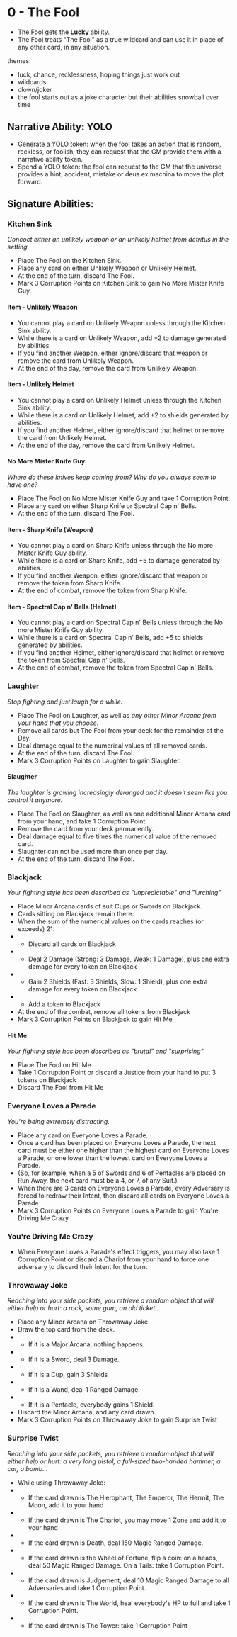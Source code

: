 # 0 - The Fool

* The Fool gets the **Lucky** ability.
* The Fool treats "The Fool" as a true wildcard and can use it in place of any other card, in any situation.

themes:
 - luck, chance, recklessness, hoping things just work out
 - wildcards
 - clown/joker
 - the fool starts out as a joke character but their abilities snowball over time

## Narrative Ability: YOLO
* Generate a YOLO token: when the fool takes an action that is random, reckless, or foolish, they can request that the GM provide them with a narrative ability token.
* Spend a YOLO token: the fool can request to the GM that the universe provides a hint, accident, mistake or deus ex machina to move the plot forward.

## Signature Abilities:

### Kitchen Sink
_Concoct either an unlikely weapon or an unlikely helmet from detritus in the setting._

* Place The Fool on the Kitchen Sink.
* Place any card on either Unlikely Weapon or Unlikely Helmet.
* At the end of the turn, discard The Fool.
* Mark 3 Corruption Points on Kitchen Sink to gain No More Mister Knife Guy.

#### Item - Unlikely Weapon
* You cannot play a card on Unlikely Weapon unless through the Kitchen Sink ability.
* While there is a card on Unlikely Weapon, add +2 to damage generated by abilities.
* If you find another Weapon, either ignore/discard that weapon or remove the card from Unlikely Weapon.
* At the end of the day, remove the card from Unlikely Weapon.

#### Item - Unlikely Helmet
* You cannot play a card on Unlikely Helmet unless through the Kitchen Sink ability.
* While there is a card on Unlikely Helmet, add +2 to shields generated by abilities.
* If you find another Helmet, either ignore/discard that helmet or remove the card from Unlikely Helmet.
* At the end of the day, remove the card from Unlikely Helmet.

#### No More Mister Knife Guy
_Where do these knives keep coming from? Why do you always seem to have one?_

* Place The Fool on No More Mister Knife Guy and take 1 Corruption Point.
* Place any card on either Sharp Knife or Spectral Cap n' Bells.
* At the end of the turn, discard The Fool.

#### Item - Sharp Knife (Weapon)
* You cannot play a card on Sharp Knife unless through the No more Mister Knife Guy ability.
* While there is a card on Sharp Knife, add +5 to damage generated by abilities.
* If you find another Weapon, either ignore/discard that weapon or remove the token from Sharp Knife.
* At the end of combat, remove the token from Sharp Knife.

#### Item - Spectral Cap n' Bells (Helmet)
* You cannot play a card on Spectral Cap n' Bells unless through the No more Mister Knife Guy ability.
* While there is a card on Spectral Cap n' Bells, add +5 to shields generated by abilities.
* If you find another Helmet, either ignore/discard that helmet or remove the token from Spectral Cap n' Bells.
* At the end of combat, remove the token from Spectral Cap n' Bells.


### Laughter
_Stop fighting and just laugh for a while._

* Place The Fool on Laughter, as well as _any other Minor Arcana from your hand that you choose_.
* Remove all cards but The Fool from your deck for the remainder of the Day.
* Deal damage equal to the numerical values of all removed cards.
* At the end of the turn, discard The Fool.
* Mark 3 Corruption Points on Laughter to gain Slaughter.

#### Slaughter
_The laughter is growing increasingly deranged and it doesn't seem like you control it anymore._

* Place The Fool on Slaughter, as well as one additional Minor Arcana card from your hand, and take 1 Corruption Point.
* Remove the card from your deck permanently.
* Deal damage equal to five times the numerical value of the removed card.
* Slaughter can not be used more than once per day.
* At the end of the turn, discard The Fool.


### Blackjack
_Your fighting style has been described as "unpredictable" and "lurching"_

* Place Minor Arcana cards of suit Cups or Swords on Blackjack.
* Cards sitting on Blackjack remain there.
* When the sum of the numerical values on the cards reaches (or exceeds) 21:
* * Discard all cards on Blackjack
* * Deal 2 Damage (Strong: 3 Damage, Weak: 1 Damage), plus one extra damage for every token on Blackjack
* * Gain 2 Shields (Fast: 3 Shields, Slow: 1 Shield), plus one extra damage for every token on Blackjack
* * Add a token to Blackjack
* At the end of the combat, remove all tokens from Blackjack
* Mark 3 Corruption Points on Blackjack to gain Hit Me

#### Hit Me
_Your fighting style has been described as "brutal" and "surprising"_

* Place The Fool on Hit Me
* Take 1 Corruption Point or discard a Justice from your hand to put 3 tokens on Blackjack
* Discard The Fool from Hit Me

### Everyone Loves a Parade
_You're being extremely distracting_.

* Place any card on Everyone Loves a Parade.
* Once a card has been placed on Everyone Loves a Parade, the next card must be either one higher than the highest card on Everyone Loves a Parade, or one lower than the lowest card on Everyone Loves a Parade.
* (So, for example, when a 5 of Swords and 6 of Pentacles are placed on Run Away, the next card must be a 4, or 7, of any Suit.)
* When there are 3 cards on Everyone Loves a Parade, every Adversary is forced to redraw their Intent, then discard all cards on Everyone Loves a Parade
* Mark 3 Corruption Points on Everyone Loves a Parade to gain You're Driving Me Crazy

### You're Driving Me Crazy
* When Everyone Loves a Parade's effect triggers, you may also take 1 Corruption Point or discard a Chariot from your hand to force one adversary to discard their Intent for the turn.

### Throwaway Joke
_Reaching into your side pockets, you retrieve a random object that will either help or hurt: a rock, some gum, an old ticket..._

* Place any Minor Arcana on Throwaway Joke.
* Draw the top card from the deck.
* * If it is a Major Arcana, nothing happens.
* * If it is a Sword, deal 3 Damage.
* * If it is a Cup, gain 3 Shields
* * If it is a Wand, deal 1 Ranged Damage.
* * If it is a Pentacle, everybody gains 1 Shield.
* Discard the Minor Arcana, and any card drawn.
* Mark 3 Corruption Points on Throwaway Joke to gain Surprise Twist

### Surprise Twist
_Reaching into your side pockets, you retrieve a random object that will either help or hurt: a very long pistol, a full-sized two-handed hammer, a car, a bomb..._

* While using Throwaway Joke:
* * If the card drawn is The Hierophant, The Emperor, The Hermit, The Moon, add it to your hand
* * If the card drawn is The Chariot, you may move 1 Zone and add it to your hand
* * If the card drawn is Death, deal 150 Magic Ranged Damage.
* * If the card drawn is the Wheel of Fortune, flip a coin: on a heads, deal 50 Magic Ranged Damage. On a Tails: take 1 Corruption Point.
* * If the card drawn is Judgement, deal 10 Magic Ranged Damage to all Adversaries and take 1 Corruption Point.
* * If the card drawn is The World, heal everybody's HP to full and take 1 Corruption Point.
* * If the card drawn is The Tower: take 1 Corruption Point